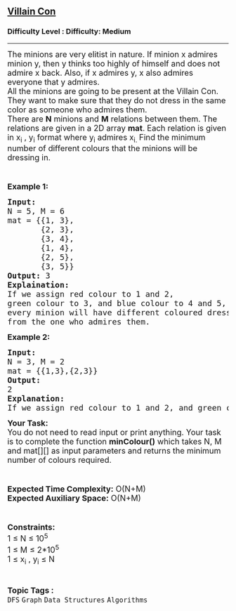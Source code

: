 <h2><a href="https://www.geeksforgeeks.org/problems/villain-con0511/1?page=5&category=Graph&sortBy=submissions">Villain Con</a></h2><h3>Difficulty Level : Difficulty: Medium</h3><hr><div class="problems_problem_content__Xm_eO"><p><span style="font-size:18px">The minions are very elitist in nature. If minion x admires minion y, then y thinks too highly of himself and does not admire x back. Also, if x admires y, x also admires everyone that y admires.<br>
All the&nbsp;minions are going to be present at the Villain Con. They want&nbsp;to make sure that they do not dress in the&nbsp;same color as someone who admires them.&nbsp;<br>
There are <strong>N</strong> minions and <strong>M</strong> relations between them. The relations are given in a 2D array <strong>mat</strong>. Each relation is given in x<sub>i</sub>&nbsp;, y<sub>i</sub>&nbsp;format where y<sub>i</sub>&nbsp;admires x<sub>i. </sub>Find the minimum number of different colours that the minions will be dressing in.&nbsp;</span></p>

<p>&nbsp;</p>

<p><strong><span style="font-size:18px">Example 1:</span></strong></p>

<pre><span style="font-size:18px"><strong>Input:</strong> 
N = 5, M = 6
mat = {{1, 3}, 
&nbsp;      {2, 3}, 
&nbsp;      {3, 4}, 
&nbsp;      {1, 4}, 
&nbsp;      {2, 5}, 
&nbsp;      {3, 5}}
<strong>Output:</strong> 3
<strong>Explaination:
</strong>If we assign red colour to 1 and 2,
green colour to 3, and blue colour to 4 and 5, then
every minion will have different coloured dresses
from the one who admires them.</span></pre>

<p><strong><span style="font-size:18px">Example 2:</span></strong></p>

<pre><strong><span style="font-size:18px">Input:
</span></strong><span style="font-size:18px">N = 3, M = 2
mat = {{1,3},{2,3}}</span><strong><span style="font-size:18px">
Output:
</span></strong><span style="font-size:18px">2</span><strong><span style="font-size:18px">
Explanation:
</span></strong><span style="font-size:18px">If we assign red colour to 1 and 2, and green colour to 3, then the condition is satisfied.</span></pre>

<p><span style="font-size:18px"><strong>Your Task:</strong><br>
You do not need to read input or print anything. Your task is to complete the function <strong>minColour()</strong> which takes N, M and mat[][] as input parameters and returns the minimum number of colours required.</span></p>

<p>&nbsp;</p>

<p><span style="font-size:18px"><strong>Expected Time Complexity:</strong> O(N+M)<br>
<strong>Expected Auxiliary Space:</strong> O(N+M)</span></p>

<p>&nbsp;</p>

<p><span style="font-size:18px"><strong>Constraints:</strong><br>
1 ≤ N ≤ 10<sup>5</sup><br>
1 ≤ M ≤ 2*10<sup>5</sup>&nbsp;&nbsp;<br>
1 ≤ x<sub>i</sub> , y<sub>i</sub> ≤ N</span></p>
</div><br><p><span style=font-size:18px><strong>Topic Tags : </strong><br><code>DFS</code>&nbsp;<code>Graph</code>&nbsp;<code>Data Structures</code>&nbsp;<code>Algorithms</code>&nbsp;